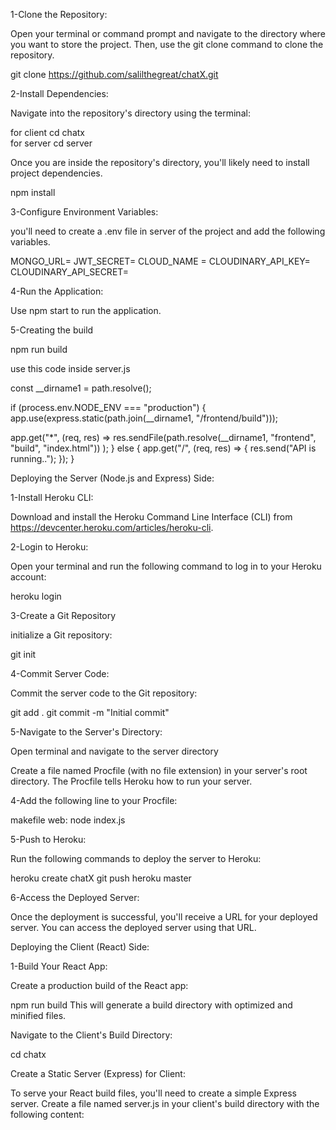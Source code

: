 1-Clone the Repository:

Open your terminal or command prompt and navigate to the directory where you want to store the project. Then, use the git clone command to clone the repository.

git clone https://github.com/salilthegreat/chatX.git

2-Install Dependencies:

Navigate into the  repository's directory using the terminal:

for client
cd chatx  
for server
cd server 

Once you are inside the repository's directory, you'll likely need to install project dependencies. 

npm install

3-Configure Environment Variables:

 you'll need to create a .env file in server of the project and add the following variables.


MONGO_URL=
JWT_SECRET=
CLOUD_NAME =
CLOUDINARY_API_KEY=
CLOUDINARY_API_SECRET=




4-Run the Application:

Use npm start to run the application.

5-Creating the build

npm run build

use this code inside server.js

const __dirname1 = path.resolve();

if (process.env.NODE_ENV === "production") {
  app.use(express.static(path.join(__dirname1, "/frontend/build")));

  app.get("*", (req, res) =>
    res.sendFile(path.resolve(__dirname1, "frontend", "build", "index.html"))
  );
} else {
  app.get("/", (req, res) => {
    res.send("API is running..");
  });
}


Deploying the Server (Node.js and Express) Side:


1-Install Heroku CLI:

Download and install the Heroku Command Line Interface (CLI) from https://devcenter.heroku.com/articles/heroku-cli.

2-Login to Heroku:

Open your terminal and run the following command to log in to your Heroku account:

heroku login

3-Create a Git Repository 

 initialize a Git repository:

git init

4-Commit  Server Code:

Commit the server code to the Git repository:

git add .
git commit -m "Initial commit"

5-Navigate to the Server's Directory:

Open  terminal and navigate to the server directory 

Create a file named Procfile (with no file extension) in your server's root directory. The Procfile tells Heroku how to run your server.

4-Add the following line to your Procfile:

makefile
web: node index.js


5-Push to Heroku:

Run the following commands to deploy the server to Heroku:

heroku create chatX
git push heroku master

6-Access the Deployed Server:

Once the deployment is successful, you'll receive a URL for your deployed server. You can access the deployed server using that URL.

Deploying the Client (React) Side:

1-Build Your React App:

Create a production build of the React app:

npm run build
This will generate a build directory with optimized and minified files.

Navigate to the Client's Build Directory:

cd chatx

Create a Static Server (Express) for Client:

To serve your React build files, you'll need to create a simple Express server. Create a file named server.js in your client's build directory with the following content:





